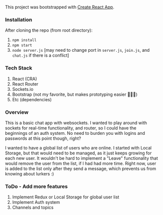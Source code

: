 This project was bootstrapped with [Create React App](https://github.com/facebook/create-react-app).

### Installation
After cloning the repo (from root directory):
  1. `npm install`
  2. `npm start`
  3. `node server.js` [may need to change port in `server.js`, `join.js`, and `chat.js` if there is a conflict]
  
### Tech Stack
  1. React (CRA)
  2. React Router
  3. Sockets.io
  4. Bootstrap (not my favorite, but makes prototyping easier 🤷🏻‍♀️)
  5. Etc (dependencies)

### Overview
This is a basic chat app with websockets. I wanted to play around with sockets for real-time functionality, and router, so I could have the beginnings of an auth system. No need to burden you with logins and passwords at this point though, right?

I wanted to have a global list of users who are online. I started with Local Storage, but that would need to be managed, as it just keeps growing for each new user. It wouldn't be hard to implement a "Leave" functionality that would remove the user from the list, if I had had more time. Right now, user is added to the list only after they send a message, which prevents us from knowing about lurkers :)

### ToDo - Add more features
  1. Implement Redux or Local Storage for global user list 
  2. Implement Auth system
  3. Channels and topics
  
  

